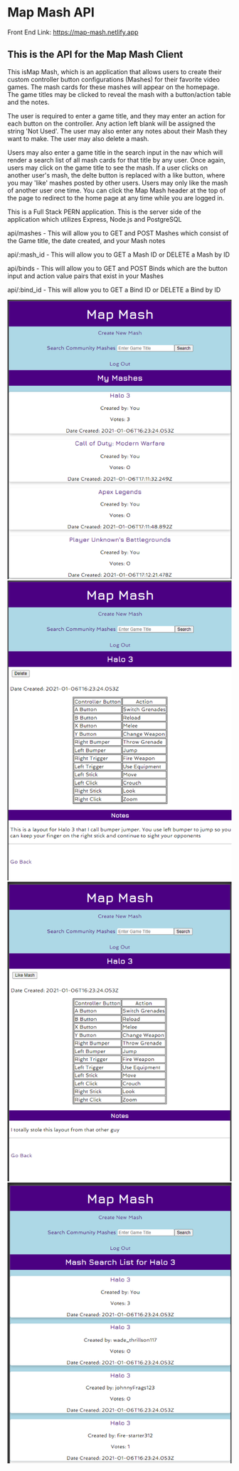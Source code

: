 # Map Mash API

Front End Link: https://map-mash.netlify.app

## This is the API for the Map Mash Client

This isMap Mash, which is an application that allows users to create their custom controller button configurations (Mashes) for their favorite video games. The mash cards for these mashes will appear on the homepage. The game titles may be clicked to reveal the mash with a button/action table and the notes.

The user is required to enter a game title, and they may enter an action for each button on the controller. Any action left blank will be assigned the string 'Not Used'. The user may also enter any notes about their Mash they want to make. The user may also delete a mash.

Users may also enter a game title in the search input in the nav which will render a search list of all mash cards for that title by any user. Once again, users may click on the game title to see the mash. If a user clicks on another user's mash, the delte button is replaced with a like button, where you may 'like' mashes posted by other users. Users may only like the mash of another user one time. You can click the Map Mash header at the top of the page to redirect to the home page at any time while you are logged in.

This is a Full Stack PERN application. This is the server side of the application which utilizes Express, Node.js and PostgreSQL

api/mashes - This will allow you to GET and POST Mashes which consist of the Game title, the date created, and your Mash notes

api/:mash_id - This will allow you to GET a Mash ID or DELETE a Mash by ID

api/binds - This will allow you to GET and POST Binds which are the button input and action value pairs that exist in your Mashes

api/:bind_id - This will allow you to GET a Bind ID or DELETE a Bind by ID

![picture](./screenshots/Homepage.png)
![picture](./screenshots/Mash.png)
![picture](./screenshots/OtherUserMash.png)
![picture](./screenshots/SearchList.png)
